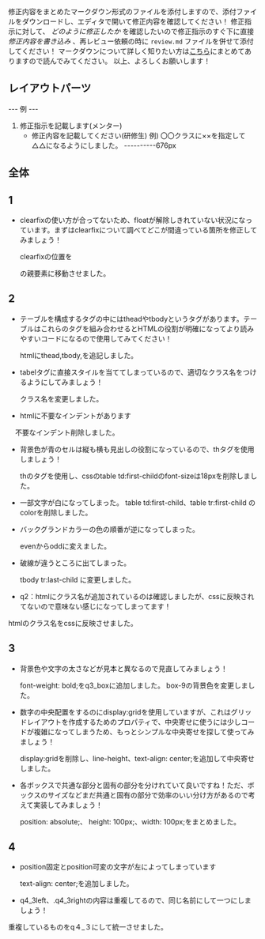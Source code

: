 修正内容をまとめたマークダウン形式のファイルを添付しますので、添付ファイルをダウンロードし、エディタで開いて修正内容を確認してください！
修正指示に対して、 *どのように修正したか* を確認したいので修正指示のすぐ下に直接 *修正内容を書き込み* 、再レビュー依頼の時に `review.md` ファイルを併せて添付してください！
マークダウンについて詳しく知りたい方は[こちら](https://giztech.gizumo-inc.work/lesson/40)にまとめてありますので読んでみてください。
以上、よろしくお願いします！

## レイアウトパーツ
--- 例 ---
1. 修正指示を記載します(メンター)
   - 修正内容を記載してください(研修生)
     例) 〇〇クラスに××を指定して△△になるようにしました。
----------676px

## 全体

## 1
- clearfixの使い方が合ってないため、floatが解除しきれていない状況になっています。まずはclearfixについて調べてどこが間違っている箇所を修正してみましょう！

  clearfixの位置を <div class="q1_box">の親要素に移動させました。

## 2
- テーブルを構成するタグの中にはtheadやtbodyというタグがあります。テーブルはこれらのタグを組み合わせるとHTMLの役割が明確になってより読みやすいコードになるので使用してみてください！

  htmlにthead,tbody,を追記しました。

- tabelタグに直接スタイルを当ててしまっているので、適切なクラス名をつけるようにしてみましょう！

  クラス名を変更しました。

- htmlに不要なインデントがあります

　不要なインデント削除しました。

- 背景色が青のセルは縦も横も見出しの役割になっているので、thタグを使用しましょう！

  thのタグを使用し、cssのtable td:first-childのfont-sizeは18pxを削除しました。

- 一部文字が白になってしまった。
  table td:first-child、table tr:first-child のcolorを削除しました。

- バックグランドカラーの色の順番が逆になってしまった。

  evenからoddに変えました。

- 破線が違うところに出てしまった。

  tbody tr:last-child に変更しました。

- q2：htmlにクラス名が追加されているのは確認しましたが、cssに反映されてないので意味ない感じになってしまってます！

htmlのクラス名をcssに反映させました。

## 3
- 背景色や文字の太さなどが見本と異なるので見直してみましょう！

   font-weight: bold;をq3_boxに追加しました。
   box-9の背景色を変更しました。

- 数字の中央配置をするのにdisplay:gridを使用していますが、これはグリッドレイアウトを作成するためのプロパティで、中央寄せに使うには少しコードが複雑になってしまうため、もっとシンプルな中央寄せを探して使ってみましょう！

  display:gridを削除し、line-height、text-align: center;を追加して中央寄せしました。

- 各ボックスで共通な部分と固有の部分を分けれていて良いですね！ただ、ボックスのサイズなどまだ共通と固有の部分で効率のいい分け方があるので考えて実装してみましょう！

  position: absolute;、 height: 100px;、width: 100px;をまとめました。


## 4
- position固定とposition可変の文字が左によってしまっています

  text-align: center;を追加しました。

- q4_3left、.q4_3rightの内容は重複してるので、同じ名前にして一つにしましょう！

重複しているものをq４_３にして統一させました。